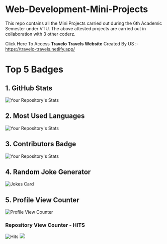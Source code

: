 # Web-Development-Mini-Projects
This repo contains all the Mini Projects carried out during the 6th Academic Semester under VTU.
The above attested projects are carried out in collaboration with 3 other coderz.

Click Here To Access **Travelo Travels Website** Created By US :- 
https://travelo-travels.netlify.app/


# Top 5 Badges

## 1. GitHub Stats

![Your Repository's Stats](https://github-readme-stats.vercel.app/api?username=Tanu-N-Prabhu&show_icons=true)

## 2. Most Used Languages

![Your Repository's Stats](https://github-readme-stats.vercel.app/api/top-langs/?username=Tanu-N-Prabhu&theme=blue-green)

## 3. Contributors Badge

![Your Repository's Stats](https://contrib.rocks/image?repo=Tanu-N-Prabhu/Python)

## 4. Random Joke Generator

![Jokes Card](https://readme-jokes.vercel.app/api)

## 5. Profile View Counter

![Profile View Counter](https://komarev.com/ghpvc/?username=Tanu-N-Prabhu)

### Repository View Counter - HITS

![Hits](https://hitcounter.pythonanywhere.com/count/tag.svg?url=https://github.com/Tanu-N-Prabhu/Python)
![](https://komarev.com/ghpvc/?username=Adithya-R-Iyer&color=green)
